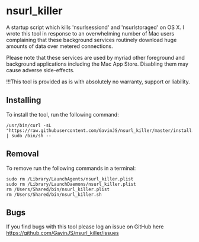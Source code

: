 # nsurl_killer

A startup script which kills 'nsurlsessiond' and 'nsurlstoraged' on OS X.  I wrote this tool in response to an overwhelming number of Mac users complaining that these background services routinely download huge amounts of data over metered connections.

Please note that these services are used by myriad other foreground and background applications including the Mac App Store.  Disabling them may cause adverse side-effects.

!!!This tool is provided as is with absolutely no warranty, support or liability.

## Installing

To install the tool, run the following command:

	/usr/bin/curl -sL "https://raw.githubusercontent.com/GavinJS/nsurl_killer/master/install.sh" | sudo /bin/sh --

## Removal

To remove run the following commands in a terminal:

	sudo rm /Library/LaunchAgents/nsurl_killer.plist
	sudo rm /Library/LaunchDaemons/nsurl_killer.plist
	rm /Users/Shared/bin/nsurl_killer.plist
	rm /Users/Shared/bin/nsurl_killer.sh

## Bugs

If you find bugs with this tool please log an issue on GitHub here
	https://github.com/GavinJS/nsurl_killer/issues
